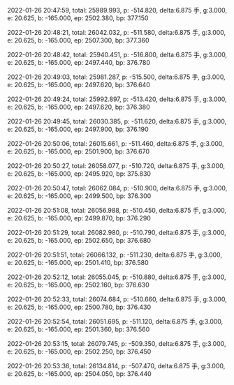 2022-01-26 20:47:59, total: 25989.993, p: -514.820, delta:6.875 手, g:3.000, e: 20.625, b: -165.000, ep: 2502.380, bp: 377.150

2022-01-26 20:48:21, total: 26042.032, p: -511.580, delta:6.875 手, g:3.000, e: 20.625, b: -165.000, ep: 2507.300, bp: 377.360

2022-01-26 20:48:42, total: 25940.451, p: -516.800, delta:6.875 手, g:3.000, e: 20.625, b: -165.000, ep: 2497.440, bp: 376.780

2022-01-26 20:49:03, total: 25981.287, p: -515.500, delta:6.875 手, g:3.000, e: 20.625, b: -165.000, ep: 2497.620, bp: 376.640

2022-01-26 20:49:24, total: 25992.897, p: -513.420, delta:6.875 手, g:3.000, e: 20.625, b: -165.000, ep: 2497.620, bp: 376.380

2022-01-26 20:49:45, total: 26030.385, p: -511.620, delta:6.875 手, g:3.000, e: 20.625, b: -165.000, ep: 2497.900, bp: 376.190

2022-01-26 20:50:06, total: 26015.661, p: -511.460, delta:6.875 手, g:3.000, e: 20.625, b: -165.000, ep: 2501.900, bp: 376.670

2022-01-26 20:50:27, total: 26058.077, p: -510.720, delta:6.875 手, g:3.000, e: 20.625, b: -165.000, ep: 2495.920, bp: 375.830

2022-01-26 20:50:47, total: 26062.084, p: -510.900, delta:6.875 手, g:3.000, e: 20.625, b: -165.000, ep: 2499.500, bp: 376.300

2022-01-26 20:51:08, total: 26056.988, p: -510.450, delta:6.875 手, g:3.000, e: 20.625, b: -165.000, ep: 2499.870, bp: 376.290

2022-01-26 20:51:29, total: 26082.980, p: -510.790, delta:6.875 手, g:3.000, e: 20.625, b: -165.000, ep: 2502.650, bp: 376.680

2022-01-26 20:51:51, total: 26066.132, p: -511.230, delta:6.875 手, g:3.000, e: 20.625, b: -165.000, ep: 2501.410, bp: 376.580

2022-01-26 20:52:12, total: 26055.045, p: -510.880, delta:6.875 手, g:3.000, e: 20.625, b: -165.000, ep: 2502.160, bp: 376.630

2022-01-26 20:52:33, total: 26074.684, p: -510.660, delta:6.875 手, g:3.000, e: 20.625, b: -165.000, ep: 2500.780, bp: 376.430

2022-01-26 20:52:54, total: 26051.695, p: -511.120, delta:6.875 手, g:3.000, e: 20.625, b: -165.000, ep: 2501.360, bp: 376.560

2022-01-26 20:53:15, total: 26079.745, p: -509.350, delta:6.875 手, g:3.000, e: 20.625, b: -165.000, ep: 2502.250, bp: 376.450

2022-01-26 20:53:36, total: 26134.814, p: -507.470, delta:6.875 手, g:3.000, e: 20.625, b: -165.000, ep: 2504.050, bp: 376.440